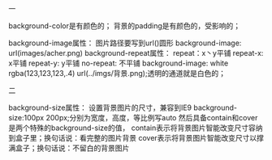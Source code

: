 一

background-color是有颜色的；
背景的padding是有颜色的，受影响的；

background-image属性：
图片路径要写到url()圆形 
background-image: url(images/acher.png)
background-repeat属性：
    repeat：x丶y平铺
    repeat-x: x平铺
    repeat-y: y平铺
    no-repeat: 不平铺
background-image: white rgba(123,123,123,.4) url(../imgs/背景.png);透明的通道就是白色的；

二

background-size属性：
设置背景图片的尺寸，兼容到IE9
background-size:100px 200px;分别为宽度，高度，等比例写auto
然后具备contain和cover是两个特殊的background-size的值，
contain表示将背景图片智能改变尺寸容纳到盒子里；换句话说：看完整的图片背景
cover表示将背景图片智能改变尺寸以撑满盒子；换句话说：不留白的背景图片